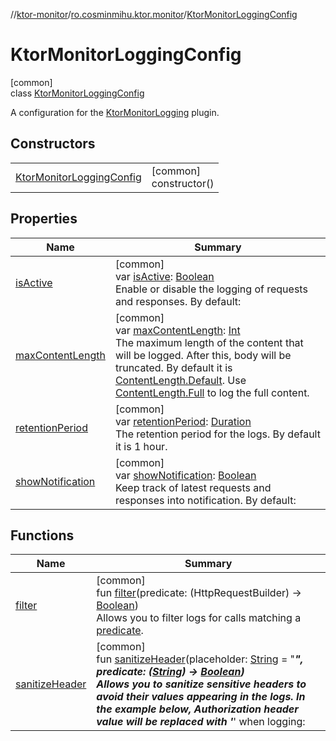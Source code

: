 //[ktor-monitor](../../../index.md)/[ro.cosminmihu.ktor.monitor](../index.md)/[KtorMonitorLoggingConfig](index.md)

# KtorMonitorLoggingConfig

[common]\
class [KtorMonitorLoggingConfig](index.md)

A configuration for the [KtorMonitorLogging](../-ktor-monitor-logging.md) plugin.

## Constructors

| | |
|---|---|
| [KtorMonitorLoggingConfig](-ktor-monitor-logging-config.md) | [common]<br>constructor() |

## Properties

| Name | Summary |
|---|---|
| [isActive](is-active.md) | [common]<br>var [isActive](is-active.md): [Boolean](https://kotlinlang.org/api/core/kotlin-stdlib/kotlin/-boolean/index.html)<br>Enable or disable the logging of requests and responses. By default: |
| [maxContentLength](max-content-length.md) | [common]<br>var [maxContentLength](max-content-length.md): [Int](https://kotlinlang.org/api/core/kotlin-stdlib/kotlin/-int/index.html)<br>The maximum length of the content that will be logged. After this, body will be truncated. By default it is [ContentLength.Default](../-content-length/-default.md). Use [ContentLength.Full](../-content-length/-full.md) to log the full content. |
| [retentionPeriod](retention-period.md) | [common]<br>var [retentionPeriod](retention-period.md): [Duration](https://kotlinlang.org/api/core/kotlin-stdlib/kotlin.time/-duration/index.html)<br>The retention period for the logs. By default it is 1 hour. |
| [showNotification](show-notification.md) | [common]<br>var [showNotification](show-notification.md): [Boolean](https://kotlinlang.org/api/core/kotlin-stdlib/kotlin/-boolean/index.html)<br>Keep track of latest requests and responses into notification. By default: |

## Functions

| Name | Summary |
|---|---|
| [filter](filter.md) | [common]<br>fun [filter](filter.md)(predicate: (HttpRequestBuilder) -&gt; [Boolean](https://kotlinlang.org/api/core/kotlin-stdlib/kotlin/-boolean/index.html))<br>Allows you to filter logs for calls matching a [predicate](filter.md). |
| [sanitizeHeader](sanitize-header.md) | [common]<br>fun [sanitizeHeader](sanitize-header.md)(placeholder: [String](https://kotlinlang.org/api/core/kotlin-stdlib/kotlin/-string/index.html) = &quot;***&quot;, predicate: ([String](https://kotlinlang.org/api/core/kotlin-stdlib/kotlin/-string/index.html)) -&gt; [Boolean](https://kotlinlang.org/api/core/kotlin-stdlib/kotlin/-boolean/index.html))<br>Allows you to sanitize sensitive headers to avoid their values appearing in the logs. In the example below, Authorization header value will be replaced with '***' when logging: |